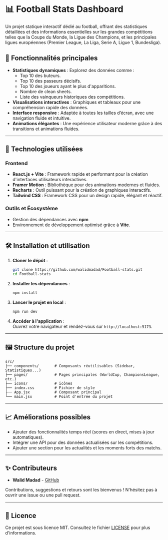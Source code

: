 # 📊 **Football Stats Dashboard**

Un projet statique interactif dédié au football, offrant des statistiques détaillées et des informations essentielles sur les grandes compétitions telles que la Coupe du Monde, la Ligue des Champions, et les principales ligues européennes (Premier League, La Liga, Serie A, Ligue 1, Bundesliga).

## 🌟 **Fonctionnalités principales**

- **Statistiques dynamiques** : Explorez des données comme :
  - Top 10 des buteurs.
  - Top 10 des passeurs décisifs.
  - Top 10 des joueurs ayant le plus d'apparitions.
  - Nombre de clean sheets.
  - Liste des vainqueurs historiques des compétitions.
- **Visualisations interactives** : Graphiques et tableaux pour une compréhension rapide des données.
- **Interface responsive** : Adaptée à toutes les tailles d’écran, avec une navigation fluide et intuitive.
- **Animations élégantes** : Une expérience utilisateur moderne grâce à des transitions et animations fluides.

---

## 🚀 **Technologies utilisées**

### **Frontend**

- **React.js + Vite** : Framework rapide et performant pour la création d'interfaces utilisateurs interactives.
- **Framer Motion** : Bibliothèque pour des animations modernes et fluides.
- **Recharts** : Outil puissant pour la création de graphiques interactifs.
- **Tailwind CSS** : Framework CSS pour un design rapide, élégant et réactif.

### **Outils et Écosystème**

- Gestion des dépendances avec **npm**
- Environnement de développement optimisé grâce à **Vite**.

---

## 🛠️ **Installation et utilisation**

1. **Cloner le dépôt** :

   ```bash
   git clone https://github.com/walidmadad/Football-stats.git
   cd Football-stats
   ```

2. **Installer les dépendances** :

   ```bash
   npm install
   ```

3. **Lancer le projet en local** :

   ```bash
   npm run dev
   ```

4. **Accéder à l'application** :  
   Ouvrez votre navigateur et rendez-vous sur `http://localhost:5173`.

---

## 🖼️ **Structure du projet**

```plaintext
src/
├── components/       # Composants réutilisables (Sidebar, Statistiques...)
├── pages/            # Pages principales (WorldCup, ChampionsLeague, etc.)
├── icons/            # icônes
├── index.css         # Fichier de style
├── App.jsx           # Composant principal
└── main.jsx          # Point d'entrée du projet
```

---

## 📈 **Améliorations possibles**

- Ajouter des fonctionnalités temps réel (scores en direct, mises à jour automatiques).
- Intégrer une API pour des données actualisées sur les compétitions.
- Ajouter une section pour les actualités et les moments forts des matchs.

---

## ✨ **Contributeurs**

- **Walid Madad** - [GitHub](https://github.com/walidmadad/)

Contributions, suggestions et retours sont les bienvenus ! N'hésitez pas à ouvrir une issue ou une pull request.

---

## 📜 Licence

Ce projet est sous licence MIT. Consultez le fichier [LICENSE](./LICENSE) pour plus d'informations.

